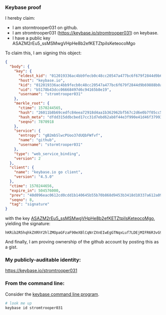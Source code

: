### Keybase proof

I hereby claim:

  * I am stormtrooper031 on github.
  * I am stromtrooper031 (https://keybase.io/stromtrooper031) on keybase.
  * I have a public key ASAZM2rEu5_ssMSMwgVHpHe8b2efKETZtpiIsKeteocoMgo

To claim this, I am signing this object:

```json
{
  "body": {
    "key": {
      "eldest_kid": "012019336ac4bb9fecb0c48cc20547a477bc6f679f2844d9b69888b0a7ad7a8728320a",
      "host": "keybase.io",
      "kid": "012019336ac4bb9fecb0c48cc20547a477bc6f679f2844d9b69888b0a7ad7a8728320a",
      "uid": "b5178b43dcc06668497d6c94165b8e19",
      "username": "stromtrooper031"
    },
    "merkle_root": {
      "ctime": 1570244565,
      "hash": "26011b8b69cedfc84eea72918d4aa1b362962bf567c2d6e0b7f05cc5c3418e11a9d9e84cb36b4aca407d19cd43d3db22c780c604f06b2cba572d9b683bdbf402",
      "hash_meta": "dfdd315ddbcbed17cc31d7ebd62ab8f44e3f990e41d46f37993caa7c021ce26d",
      "seqno": 7870918
    },
    "service": {
      "entropy": "gB2mbSlwcPUoo37dUQbFWfvf",
      "name": "github",
      "username": "stormtrooper031"
    },
    "type": "web_service_binding",
    "version": 2
  },
  "client": {
    "name": "keybase.io go client",
    "version": "4.5.0"
  },
  "ctime": 1570244656,
  "expire_in": 504576000,
  "prev": "40d096eac0612cd0cdd1b140645b55b70b868d9453b3418d10337a612a09028e",
  "seqno": 8,
  "tag": "signature"
}
```

with the key [ASAZM2rEu5_ssMSMwgVHpHe8b2efKETZtpiIsKeteocoMgo](https://keybase.io/stromtrooper031), yielding the signature:

```
hKRib2R5hqhkZXRhY2hlZMOpaGFzaF90eXBlCqNrZXnEIwEgGTNqxLuf7LDEjMIFR6R3vG9nnyhE2baYiLCnrXqHKDIKp3BheWxvYWTESpcCCMQgQNCW6sBhLNDN0bFAZFtVtwuGjZRTs0GNEDN6YSoJAo7EIMWJ04I/kJHqzGgzsxEtJUASdnsFakeDzNKbUxzurmO2AgHCo3NpZ8RAodJjFBm2U9Kzy4qT0Rblp8SvxWK0KaqcnuEpitIanLqGQFEOK+05jsUWXchx90dsHD/vIw7hEMiY0fGAXqyTBKhzaWdfdHlwZSCkaGFzaIKkdHlwZQildmFsdWXEIPwMSYDJtjD87AcxzY1jDRng8SWPeTt+c43nWC4T+wUao3RhZ80CAqd2ZXJzaW9uAQ==

```

And finally, I am proving ownership of the github account by posting this as a gist.

### My publicly-auditable identity:

https://keybase.io/stromtrooper031

### From the command line:

Consider the [keybase command line program](https://keybase.io/download).

```bash
# look me up
keybase id stromtrooper031
```
